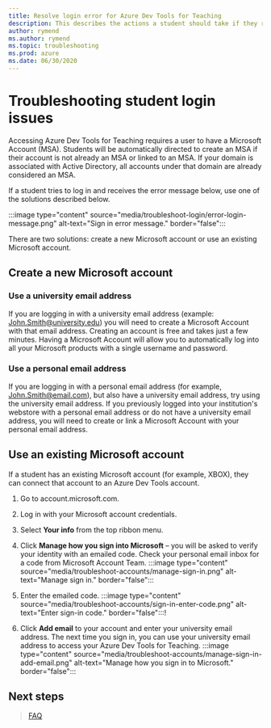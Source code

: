 ```yaml
---	
title: Resolve login error for Azure Dev Tools for Teaching	
description: This describes the actions a student should take if they receive an error message when logging in to Azure Dev Tools for Teaching.	
author: rymend	
ms.author: rymend	
ms.topic: troubleshooting	
ms.prod: azure	
ms.date: 06/30/2020	
---	
```


# Troubleshooting student login issues
Accessing Azure Dev Tools for Teaching requires a user to have a Microsoft Account (MSA). Students will be automatically directed to create an MSA if their account is not already an MSA or linked to an MSA. If your domain is associated with Active Directory, all accounts under that domain are already considered an MSA.

If a student tries to log in and receives the error message below, use one of the solutions described below.

:::image type="content" source="media/troubleshoot-login/error-login-message.png" alt-text="Sign in error message." border="false":::

There are two solutions: create a new Microsoft account or use an existing Microsoft account.

## Create a new Microsoft account
### Use a university email address
If you are logging in with a university email address (example: John.Smith@university.edu) you will need to create a Microsoft Account with that email address. Creating an account is free and takes just a few minutes. Having a Microsoft Account will allow you to automatically log into all your Microsoft products with a single username and password.

### Use a personal email address
If you are logging in with a personal email address (for example, John.Smith@email.com), but also have a university email address, try using the university email address. If you previously logged into your institution's webstore with a personal email address or do not have a university email address, you will need to create or link a Microsoft Account with your personal email address.

## Use an existing Microsoft account
If a student has an existing Microsoft account (for example, XBOX), they can connect that account to an Azure Dev Tools account.

1. Go to account.microsoft.com.
1. Log in with your Microsoft account credentials.
1. Select **Your info** from the top ribbon menu.

1. Click **Manage how you sign into Microsoft** – you will be asked to verify your identity with an emailed code. Check your personal email inbox for a code from Microsoft Account Team.
:::image type="content" source="media/troubleshoot-accounts/manage-sign-in.png" alt-text="Manage sign in." border="false":::

1. Enter the emailed code.
:::image type="content" source="media/troubleshoot-accounts/sign-in-enter-code.png" alt-text="Enter sign-in code." border="false":::!

1. Click **Add email** to your account and enter your university email address.
The next time you sign in, you can use your university email address to access your Azure Dev Tools for Teaching.
:::image type="content" source="media/troubleshoot-accounts/manage-sign-in-add-email.png" alt-text="Manage how you sign in to Microsoft." border="false":::

## Next steps
> [FAQ](program-faq.md)
